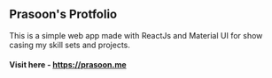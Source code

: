 ## Prasoon's Protfolio

This is a simple web app made with ReactJs and Material UI for show casing my skill sets and projects.

#### Visit here - https://prasoon.me
